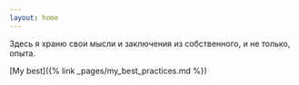 ```yaml
---
layout: home
---
```


Здесь я храню свои мысли и заключения из собственного, и не только, опыта.

[My best]({% link _pages/my_best_practices.md %})